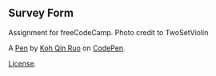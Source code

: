 Survey Form
-----------
Assignment for freeCodeCamp. Photo credit to TwoSetViolin

A [Pen](https://codepen.io/hikarixx/pen/YzZOVzw) by [Koh Qin Ruo](https://codepen.io/hikarixx) on [CodePen](https://codepen.io).

[License](https://codepen.io/hikarixx/pen/YzZOVzw/license).
